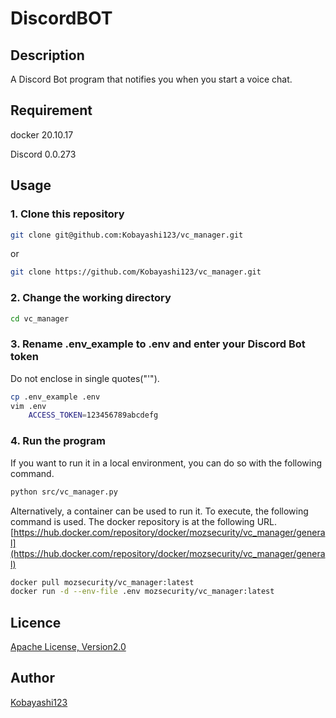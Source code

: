 # DiscordBOT

## Description

A Discord Bot program that notifies you when you start a voice chat.

## Requirement

docker 20.10.17

Discord 0.0.273

## Usage

### 1. Clone this repository

```bash
git clone git@github.com:Kobayashi123/vc_manager.git
```

or

```bash
git clone https://github.com/Kobayashi123/vc_manager.git
```

### 2. Change the working directory

```bash
cd vc_manager
```

### 3. Rename .env_example to .env and enter your Discord Bot token

Do not enclose in single quotes("'").

```bash
cp .env_example .env
vim .env
    ACCESS_TOKEN=123456789abcdefg
```

### 4. Run the program

If you want to run it in a local environment, you can do so with the following command.

```bash
python src/vc_manager.py
```

Alternatively, a container can be used to run it. To execute, the following command is used.
The docker repository is at the following URL.
[https://hub.docker.com/repository/docker/mozsecurity/vc_manager/general](https://hub.docker.com/repository/docker/mozsecurity/vc_manager/general)

```bash
docker pull mozsecurity/vc_manager:latest
docker run -d --env-file .env mozsecurity/vc_manager:latest
```

## Licence

[Apache License, Version2.0](https://github.com/Gteruya/DiscordBOT/blob/main/LICENSE)

## Author

[Kobayashi123](https://github.com/Kobayashi123)
